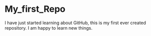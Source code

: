 # My_first_Repo 
I have just started learning about GitHub, this is my first ever created repository.
I am happy to learn new things. 
